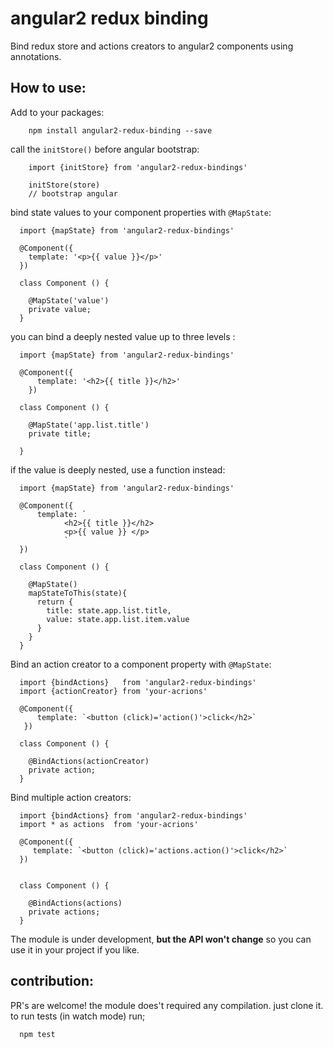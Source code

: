angular2 redux binding
==========

Bind redux store and actions creators to angular2 components
using annotations.


How to use:
--------------------------

Add to your packages:
```
    npm install angular2-redux-binding --save
```
call the `initStore()` before angular bootstrap:
```
    import {initStore} from 'angular2-redux-bindings'

    initStore(store)
    // bootstrap angular
```

bind state values to your component properties with `@MapState`:

```
  import {mapState} from 'angular2-redux-bindings'

  @Component({
    template: '<p>{{ value }}</p>'
  })

  class Component () {

    @MapState('value')
    private value;
  }

```

you can bind a deeply nested value up to three levels :

```
  import {mapState} from 'angular2-redux-bindings'

  @Component({
      template: '<h2>{{ title }}</h2>'
    })

  class Component () {

    @MapState('app.list.title')
    private title;

  }

```

if the value is deeply nested, use a function instead:

```
  import {mapState} from 'angular2-redux-bindings'

  @Component({
      template: `
            <h2>{{ title }}</h2>
            <p>{{ value }} </p>
            `
  })

  class Component () {

    @MapState()
    mapStateToThis(state){
      return {
        title: state.app.list.title,
        value: state.app.list.item.value
      }
    }
  }

```

Bind an action creator to a component property with `@MapState`:

```
  import {bindActions}   from 'angular2-redux-bindings'
  import {actionCreator} from 'your-acrions'

  @Component({
      template: `<button (click)='action()'>click</h2>`
   })

  class Component () {

    @BindActions(actionCreator)
    private action;
  }

```

Bind multiple action creators:

```
  import {bindActions} from 'angular2-redux-bindings'
  import * as actions  from 'your-acrions'

  @Component({
     template: `<button (click)='actions.action()'>click</h2>`
  })


  class Component () {

    @BindActions(actions)
    private actions;
  }

```

The module is under development, **but the API won't change** so you can use it in your
project if you like.

contribution:
--------------------------

PR's are welcome!
the module does't required any compilation.
just clone it. to run tests (in watch mode) run;

```
  npm test
```